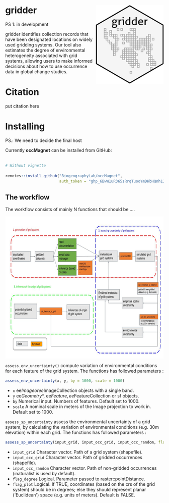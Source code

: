 # gridder  <img src='man/figures/logo.png' align="right" height="250" />

PS 1: in development

gridder identifies collection records that have been designated locations on widely used gridding systems. Our tool also estimates the degree of environmental heterogeneity associated with grid systems, allowing users to make informed decisions about how to use occurrence data in global change studies.  


# Citation

put citation here

# Installing

PS.: We need to decide the final host

Currently **occMagnet** can be installed from GitHub:

``` r

# Without vignette

remotes::install_github("BiogeographyLab/occMagnet",
                        auth_token = "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")


```
## The workflow

The workflow consists of mainly N functions that should be ....


<img src='inst/workflow.png' align="center" height="450" />


`assess_env_uncertainty()` compute variation of environmental conditions for each feature of the grid system. The functions has followed parameters :
``` r
assess_env_uncertainty(x, y, by = 1000, scale = 1000)	
```

- `x` ee$Image or ee$ImageCollection objects with a single band.
- `y` ee$Geometry$*, ee$Feature, ee$FeatureCollection or sf objects.
- `by` Numerical input. Numbers of features. Default set to 1000.
- `scale` A nominal scale in meters of the Image projection to work in. Default set to 1000.

`assess_sp_uncertainty` assess the environmental uncertainty of a grid system, by calculating the variation of environmental conditions (e.g. 30m elevation) within each grid. The functions has followed parameters :
``` r
assess_sp_uncertainty(input_grid, input_occ_grid, input_occ_random, flag_degree = FALSE, flag_plot = FALSE)
```
- `input_grid` Character vector. Path of a grid system (shapefile).
- `input_occ_grid` Character vector. Path of gridded occurrences (shapefile).
- `input_occ_random` Character vector. Path of non-gridded occurrences (inaturalist is used by default).
- `flag_degree` Logical. Parameter passed to raster::pointDistance.
- `flag_plot` Logical. If TRUE, coordinates (based on the crs of the grid system) should be in degrees; else they should represent planar ('Euclidean') space (e.g. units of meters). Default is FALSE.






